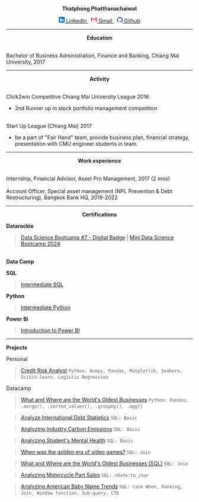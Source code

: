 **<p align="center">Thatphong Phatthanachaiwat</p>**

<p align="center">
  <a href="https://www.linkedin.com/in/thatphong.ph" rel="nofollow noreferrer">
    <img src="https://github.com/thatph/Misc./blob/86836b6e802ee62cbdd635b1bdecb7be76a8dc01/linkedin%2016px.png" alt="linkedin"> LinkedIn
  </a> &nbsp; 
  <a href="mailto:thatphong.ph@gmail.com" rel="nofollow noreferrer">
    <img src="https://github.com/thatph/Misc./blob/0689a58a994f9de32be558b55a89bf414f58ac5f/gmail%2016px.png" alt="gmail"> Gmail
  </a> &nbsp;
  <a href="https://github.com/thatph/Data-Analyst" rel="nofollow noreferrer">
    <img src="https://github.com/thatph/Misc./blob/7b761d77dfd228f9a50ca1db4d604582b1ca4f4f/github%2016px.png" alt="github"> Github
  </a>
</p>

***
**<p align="center">Education</p>**
\
Bachelor of Business Administration, Finance and Banking, Chiang Mai University, 2017
***
**<p align="center">Activity</p>**
\
Click2win Competitive Chiang Mai University League 2016
- 2nd Runner up in stock portfolio management competition
  
\
Start Up League (Chiang Mai) 2017
- be a part of "Fair Hand" team, provide business plan, financial strategy, presentation with CMU engineer students in team.

***
**<p align="center">Work experience</p>**
\
Internship, Financial Advisor, Asset Pro Management, 2017 (2 mos)
\
\
Account Officer, Special asset management (NPL Prevention & Debt Restructuring), Bangkok Bank HQ, 2019-2022
***


**<p align="center">Certifications</p>**

**Datarockie**

>[Data Science Bootcamp #7 - Digital Badge](https://badgr.com/public/assertions/ApDhbv3ORHei-eHZTqBG8Q) | [Mini Data Science Bootcamp 2024](https://github.com/thatph/data_analyst_project/blob/ebcd1e608937f4fa3736b515798712c81e6ce127/PDF/Certification%20of%20Completion%20for%20Mini%20Data%20science%20bootcamp-2024.pdf)

\
**Data Camp**


**SQL**

>[Intermediate SQL](https://github.com/thatph/data_analyst_project/blob/e12c4ed2cdfdf057da974f24b0cf02cce30392dc/PDF/%5BDatacamp%5D%20Intermediate%20SQL.pdf)


**Python**
>[Intermediate Python](https://github.com/thatph/data_analyst_project/blob/00f4de661f611b7d13cb9480b85a4c472eb6d20c/PDF/%5BDatacamp%5D%20Intermediate%20Python.pdf)


**Power Bi**
>[Introduction to Power BI](https://github.com/thatph/data_analyst_project/blob/00f4de661f611b7d13cb9480b85a4c472eb6d20c/PDF/%5BDatacamp%5D%20Introduction%20to%20Power%20BI.pdf)


***
**Projects**

Personal 
>[Credit Risk Analyst](https://github.com/thatph/Data-Analyst/tree/bddda747dfdf13bd0b84e3d8e2506b15bc939403/Python/Project%20%3A%20Credit%20Risk%20analysis)
>`Python: Numpy, Pandas, Matplotlib, Seaborn, Scikit-learn, Logistic Regression`
>
Datacamp
>[What and Where are the World's Oldest Businesses](https://github.com/thatph/Data-Analyst/tree/dbcbfd6ae6a1a024af7ef8c1c19893581fbba28e/Python/Datacamp/What%20and%20Where%20are%20the%20World's%20Oldest%20Businesses)
>`Python: Pandas, .merge(), .sorted_values(), .groupby(), .agg()`

>[Analyze International Debt Statistics](https://github.com/thatph/Data-Analyst/tree/ee9560e71b770c182e5a2dcb4b5c0f5441c939d4/SQL/Datacamp/Analyze%20International%20Debt%20Statistics)
>`SQL: Basic`

>[Analyzing Industry Carbon Emissions](https://github.com/thatph/Data-Analyst/tree/a294c7c93650ec2017495a5751acf6fc908de887/SQL/Datacamp/Analyzing%20Industry%20Carbon%20Emissions)
>`SQL: Basic`

>[Analyzing Student's Mental Health](https://github.com/thatph/Data-Analyst/tree/591297c7a50c5072cdc75670f8f4d5f44c47c6ad/SQL/Datacamp/Analyzing%20Student's%20Mental%20Health)
>`SQL: Basic`

>[When was the golden era of video games?](https://github.com/thatph/Data-Analyst/tree/ee9560e71b770c182e5a2dcb4b5c0f5441c939d4/SQL/Datacamp/When%20was%20the%20golden%20era%20of%20video%20games%3F)
>`SQL: Join`

>[What and Where are the World's Oldest Businesses (SQL)](https://github.com/thatph/Data-Analyst/tree/de4bc4c156941ee50a391d9250f354608d8bea63/SQL/Datacamp/What%20and%20Where%20are%20the%20World's%20Oldest%20Businesses)
>`SQL: Join`

>[Analyzing Motercycle Part Sales](https://github.com/thatph/Data-Analyst/tree/4bc784bd4394b029d80bdd02c9571b7f31582949/SQL/Datacamp/Analyzing%20Motorcycle%20Part%20Sales)
>`SQL: >Date:to_char`

>[Analyzing American Baby Name Trends](https://github.com/thatph/Data-Analyst/tree/a294c7c93650ec2017495a5751acf6fc908de887/SQL/Datacamp/Analyzing%20American%20Baby%20Name%20Trends)
>`SQL: Case When, Ranking, Join, Window function, Sub-query, CTE`









